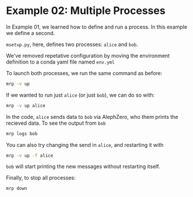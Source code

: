 # Example 02: Multiple Processes

In Example 01, we learned how to define and run a process. In this example we define a second.

`msetup.py`, here, defines two processes: `alice` and `bob`.

We've removed repetative configuration by moving the environment definition to a conda yaml file named `env.yml`

To launch both processes, we run the same command as before:
```sh
mrp -v up
```

If we wanted to run just `alice` (or just `bob`), we can do so with:
```sh
mrp -v up alice
```

In the code, `alice` sends data to `bob` via AlephZero, who them prints the recieved data. To see the output from `bob`
```sh
mrp logs bob
```

You can also try changing the send in `alice`, and restarting it with
```sh
mrp -v up -f alice
```
`bob` will start printing the new messages without restarting itself.

Finally, to stop all processes:
```sh
mrp down
```
